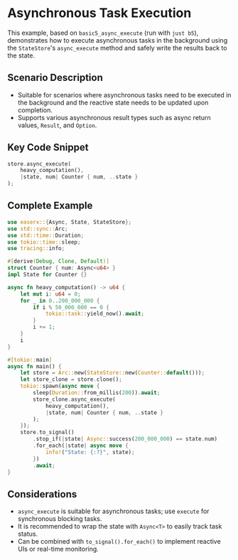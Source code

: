 
# Asynchronous Task Execution

This example, based on `basic5_async_execute` (run with `just b5`), demonstrates how to execute asynchronous tasks in the background using the `StateStore`'s `async_execute` method and safely write the results back to the state.

## Scenario Description

- Suitable for scenarios where asynchronous tasks need to be executed in the background and the reactive state needs to be updated upon completion.
- Supports various asynchronous result types such as async return values, `Result`, and `Option`.

## Key Code Snippet

```rust
store.async_execute(
    heavy_computation(),
    |state, num| Counter { num, ..state }
);
```

## Complete Example

```rust
use easerx::{Async, State, StateStore};
use std::sync::Arc;
use std::time::Duration;
use tokio::time::sleep;
use tracing::info;

#[derive(Debug, Clone, Default)]
struct Counter { num: Async<u64> }
impl State for Counter {}

async fn heavy_computation() -> u64 {
    let mut i: u64 = 0;
    for _ in 0..200_000_000 {
        if i % 50_000_000 == 0 {
            tokio::task::yield_now().await;
        }
        i += 1;
    }
    i
}

#[tokio::main]
async fn main() {
    let store = Arc::new(StateStore::new(Counter::default()));
    let store_clone = store.clone();
    tokio::spawn(async move {
        sleep(Duration::from_millis(200)).await;
        store_clone.async_execute(
            heavy_computation(),
            |state, num| Counter { num, ..state }
        );
    });
    store.to_signal()
        .stop_if(|state| Async::success(200_000_000) == state.num)
        .for_each(|state| async move {
            info!("State: {:?}", state);
        })
        .await;
}
```

## Considerations

- `async_execute` is suitable for asynchronous tasks; use `execute` for synchronous blocking tasks.
- It is recommended to wrap the state with `Async<T>` to easily track task status.
- Can be combined with `to_signal().for_each()` to implement reactive UIs or real-time monitoring.